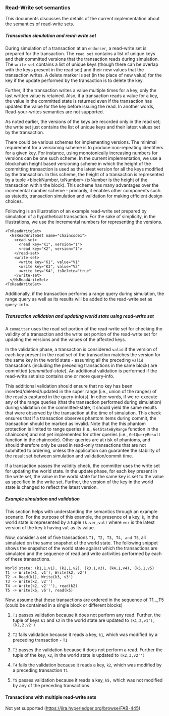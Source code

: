 ### Read-Write set semantics

This documents discusses the details of the current implementation about the
semantics of read-write sets.

##### Transaction simulation and read-write set
During simulation of a transaction at an `endorser`, a read-write set is prepared
for the transaction. The `read set` contains a list of unique keys and their
committed versions that the transaction reads during simulation. The `write set`
contains a list of unique keys (though there can be overlap with the keys present
in the read set) and their new values that the transaction writes. A delete
marker is set (in the place of new value) for the key if the update performed
by the transaction is to delete the key.

Further, if the transaction writes a value multiple times for a key, only the
last written value is retained. Also, if a transaction reads a value for a key,
the value in the committed state is returned even if the transaction has updated
the value for the key before issuing the read. In another words, Read-your-writes
semantics are not supported.

As noted earlier, the versions of the keys are recorded only in the read set;
the write set just contains the list of unique keys and their latest values set
by the transaction.

There could be various schemes for implementing versions. The minimal requirement
for a versioning scheme is to produce non-repeating identifiers for a given key.
For instance, using monotonically increasing numbers for versions can be one such scheme.
In the current implementation, we use a blockchain height based versioning scheme
in which the height of the committing transaction is used as the latest version for
all the keys modified by the transaction. In this scheme, the height of a transaction
is represented by a tuple <blockNumber, txNumber> (txNumber is the height of the
transaction within the block). This scheme has many advantages over the incremental
number scheme - primarily, it enables other components such as statedb, transaction
simulation and validation for making efficient design choices.

Following is an illustration of an example read-write set prepared by simulation
of a hypothetical transaction. For the sake of simplicity, in the illustrations,
we use the incremental numbers for representing the versions.

```
<TxReadWriteSet>
  <NsReadWriteSet name="chaincode1">
    <read-set>
      <read key="K1", version="1">
      <read key="K2", version="1">
    </read-set>
    <write-set>
      <write key="K1", value="V1"
      <write key="K3", value="V2"
      <write key="K4", isDelete="true"
    </write-set>
  </NsReadWriteSet>
<TxReadWriteSet>
```

Additionally, if the transaction performs a range query during simulation, the
range query as well as its results will be added to the read-write set as `query-info`.

##### Transaction validation and updating world state using read-write set
A `committer` uses the read set portion of the read-write set for checking the
validity of a transaction and the write set portion of the read-write set for
updating the versions and the values of the affected keys.

In the validation phase, a transaction is considered `valid` if the version of
each key present in the read set of the transaction matches the version for the
same key in the world state - assuming all the preceding `valid` transactions
(including the preceding transactions in the same block) are committed
(*committed-state*). An additional validation is performed if the read-write set
also contains one or more query-info.

This additional validation should ensure that no key has been
inserted/deleted/updated in the super range (i.e., union of the ranges) of the
results captured in the query-info(s). In other words, if we re-execute any of
the range queries (that the transaction performed during simulation) during
validation on the committed-state, it should yield the same results that were
observed by the transaction at the time of simulation.  This check ensures that
if a transaction observes phantom items during commit, the transaction should be
marked as invalid.  Note that the this phantom protection is limited to range
queries (i.e., `GetStateByRange` function in the chaincode) and not yet
implemented for other queries (i.e., `GetQueryResult` function in the chaincode).
Other queries are at risk of phantoms, and  should therefore only be used in
read-only transactions that are not submitted to ordering, unless the application
can guarantee the stability of the result set between simulation and validation/commit time.

If a transaction passes the validity check, the committer uses the write set for
updating the world state. In the update phase, for each key present in the write
set, the value in the world state for the same key is set to the value as specified
in the write set. Further, the version of the key in the world state is changed
to reflect the latest version.

##### Example simulation and validation
This section helps with understanding the semantics through an example scenario.
For the purpose of this example, the presence of a key, `k`, in the world state is
represented by a tuple `(k,ver,val)` where `ver` is the latest version of the
key `k` having `val` as its value.

Now, consider a set of five transactions `T1, T2, T3, T4, and T5`, all simulated
on the same snapshot of the world state. The following snippet shows the snapshot of
the world state against which the transactions are simulated and the sequence of
read and write activities performed by each of these transactions.

```
World state: (k1,1,v1), (k2,1,v2), (k3,1,v3), (k4,1,v4), (k5,1,v5)
T1 -> Write(k1, v1'), Write(k2, v2')
T2 -> Read(k1), Write(k3, v3')
T3 -> Write(k2, v2'')
T4 -> Write(k2, v2'''), read(k2)
T5 -> Write(k6, v6'), read(k5)
```
Now, assume that these transactions are ordered in the sequence of T1,..,T5
(could be contained in a single block or different blocks)

1. `T1` passes validation because it does not perform any read. Further, the
tuple of keys `k1` and `k2` in the world state are updated to `(k1,2,v1'), (k2,2,v2')`

2. `T2` fails validation because it reads a key, `k1`, which was modified by a preceding transaction - `T1`

3. `T3` passes the validation because it does not perform a read. Further the
tuple of the key, `k2`, in the world state is updated to `(k2,3,v2'')`

4. `T4` fails the validation because it reads a key, `k2`, which was modified by a preceding transaction `T1`

5. `T5` passes validation because it reads a key, `k5,` which was not modified
by any of the preceding transactions

#### Transactions with multiple read-write sets
Not yet supported (https://jira.hyperledger.org/browse/FAB-445)
